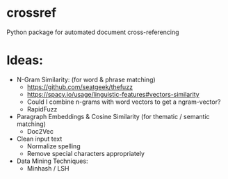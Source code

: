 # crossref
Python package for automated document cross-referencing


# Ideas:
*   N-Gram Similarity: (for word & phrase matching)
    *   https://github.com/seatgeek/thefuzz
    *   https://spacy.io/usage/linguistic-features#vectors-similarity
    *   Could I combine n-grams with word vectors to get a ngram-vector?
    *   RapidFuzz
*   Paragraph Embeddings & Cosine Similarity (for thematic / semantic matching)
    *   Doc2Vec
*   Clean input text
    *   Normalize spelling
    *   Remove special characters appropriately
*   Data Mining Techniques:
    *   Minhash / LSH
